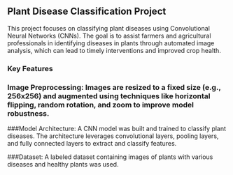 ## Plant Disease Classification Project

This project focuses on classifying plant diseases using Convolutional Neural Networks (CNNs). The goal is to assist farmers and agricultural professionals in identifying diseases in plants through automated image analysis, which can lead to timely interventions and improved crop health.

### Key Features

### Image Preprocessing: Images are resized to a fixed size (e.g., 256x256) and augmented using techniques like horizontal flipping, random rotation, and zoom to improve model robustness.
###Model Architecture: A CNN model was built and trained to classify plant diseases. The architecture leverages convolutional layers, pooling layers, and fully connected layers to extract and classify features.

###Dataset: A labeled dataset containing images of plants with various diseases and healthy plants was used.
